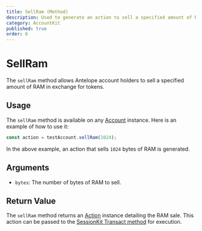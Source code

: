 ```yaml
---
title: SellRam (Method)
description: Used to generate an action to sell a specified amount of RAM.
category: AccountKit
published: true
order: 6
---
```


# SellRam

The `sellRam` method allows Antelope account holders to sell a specified amount of RAM in exchange for tokens.

## Usage

The `sellRam` method is available on any [Account](/docs/account-kit/account) instance. Here is an example of how to use it:

```typescript
const action = testAccount.sellRam(1024);
```

In the above example, an action that sells `1024` bytes of RAM is generated.

## Arguments

- `bytes`: The number of bytes of RAM to sell.

## Return Value

The `sellRam` method returns an [Action](/docs/account-kit/action) instance detailing the RAM sale. This action can be passed to the [SessionKit Transact method](/docs/session-kit/transact) for execution.